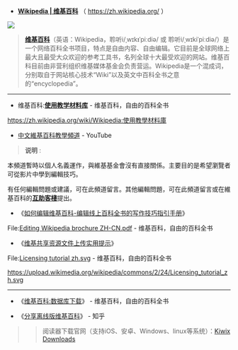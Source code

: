 - [**Wikipedia | 维基百科**](https://www.wikipedia.org/)  （ https://zh.wikipedia.org/ ）

<img src="https://upload.wikimedia.org/wikipedia/commons/thumb/8/80/Wikipedia-logo-v2.svg/150px-Wikipedia-logo-v2.svg.png">

> [**维基百科**](https://zh.wikipedia.org/wiki/维基百科)（英语：Wikipedia，聆听i/ˌwɪkᵻˈpiːdiə/ 或 聆听i/ˌwɪkiˈpiːdiə/）是一个网络百科全书项目，特点是自由内容、自由编辑。它目前是全球网络上最大且最受大众欢迎的参考工具书，名列全球十大最受欢迎的网站。维基百科目前由非营利组织维基媒体基金会负责营运。Wikipedia是一个混成词，分别取自于网站核心技术“Wiki”以及英文中百科全书之意的“encyclopedia”。

---------------------------------------------------------------

- 维基百科:[**使用教学材料库**](https://zh.wikipedia.org/wiki/Wikipedia:使用教學材料庫) - 维基百科，自由的百科全书

https://zh.wikipedia.org/wiki/Wikipedia:使用教學材料庫

- [中文維基百科教學頻道](https://www.youtube.com/channel/UCr2qWVVeQwIp5-CPimUj4cg) - YouTube

> **说明** :

本頻道暫時以個人名義運作，與維基基金會沒有直接關係。主要目的是希望瀏覽者可從影片中學到編輯技巧。

有任何編輯問題或建議，可在此頻道留言。其他編輯問題，可在此頻道留言或在維基百科的[**互助客棧**](https://zh.wikipedia.org/wiki/Wikipedia:互助客栈)提出。

- 《[如何编辑维基百科-编辑线上百科全书的写作技巧指引手册](https://taoste.github.io/Hello-World/Technical%20File(PDF)/维基百科/Editing_Wikipedia_brochure_ZH-CN.pdf)》

File:[Editing Wikipedia brochure ZH-CN.pdf](https://zh.wikipedia.org/wiki/File:Editing_Wikipedia_brochure_ZH-CN.pdf) - 维基百科，自由的百科全书


- 《[维基共享资源文件上传实用提示](https://taoste.github.io/Hello-World/Technical%20File(PDF)/维基百科/Licensing_tutorial_zh.svg)》

File:[Licensing tutorial zh.svg](https://zh.wikipedia.org/wiki/File:Licensing_tutorial_zh.svg) - 维基百科，自由的百科全书

https://upload.wikimedia.org/wikipedia/commons/2/24/Licensing_tutorial_zh.svg

---------------------------------------------------------------

- 《[维基百科:数据库下载](https://zh.wikipedia.org/wiki/Wikipedia:%E6%95%B0%E6%8D%AE%E5%BA%93%E4%B8%8B%E8%BD%BD)》 - 维基百科，自由的百科全书

- 《[分享离线版维基百科](https://zhuanlan.zhihu.com/p/25410565?refer=wnsouba)》 - 知乎
>> 阅读器下载官网（支持iOS、安卓、Windows、linux等系统）：[Kiwix Downloads](https://www.kiwix.org)


